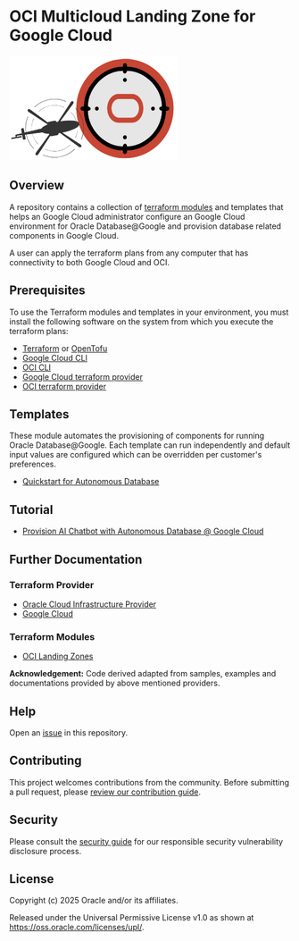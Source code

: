 # OCI Multicloud Landing Zone for Google Cloud

![Landing Zone logo](./images/landing_zone_300.png)

## Overview

A repository contains a collection of [terraform modules](https://developer.hashicorp.com/terraform/language/modules) and templates that helps an Google Cloud administrator configure an Google Cloud environment for Oracle Database@Google and provision database related components in Google Cloud.

A user can apply the terraform plans from any computer that has connectivity to both Google Cloud and OCI.

## Prerequisites

To use the Terraform modules and templates in your environment, you must install the following software on the system from which you execute the terraform plans:

- [Terraform](https://developer.hashicorp.com/terraform/install) or [OpenTofu](https://opentofu.org/docs/intro/)
- [Google Cloud CLI](https://cloud.google.com/sdk/docs/install)
- [OCI CLI](https://docs.oracle.com/en-us/iaas/Content/API/SDKDocs/cliinstall.htm)
- [Google Cloud terraform provider](https://registry.terraform.io/providers/hashicorp/google/latest/docs)
- [OCI terraform provider](https://registry.terraform.io/providers/oracle/oci/latest/docs)

## Templates 
These module automates the provisioning of components for running Oracle Database@Google. Each template can run independently and default input values are configured which can be overridden per customer's preferences.
- [Quickstart for Autonomous Database](./templates/gcp-oci-adbs-quickstart/README.md)

## Tutorial
- [Provision AI Chatbot with Autonomous Database @ Google Cloud](./docs/tutorials/adbs-ai-chatbot/README.md)

## Further Documentation

### Terraform Provider
- [Oracle Cloud Infrastructure Provider](https://registry.terraform.io/providers/oracle/oci/latest/docs)
- [Google Cloud](https://registry.terraform.io/providers/hashicorp/google/latest/docs)

### Terraform Modules
- [OCI Landing Zones](https://github.com/oci-landing-zones/)

**Acknowledgement:** Code derived adapted from samples, examples and documentations provided by above mentioned providers.

## Help

Open an [issue](https://github.com/oracle-quickstart/terraform-oci-multicloud-gcp/issues) in this repository.

## Contributing

This project welcomes contributions from the community. Before submitting a pull request, please [review our contribution guide](./CONTRIBUTING.md).

## Security

Please consult the [security guide](./SECURITY.md) for our responsible security vulnerability disclosure process.

## License

Copyright (c) 2025 Oracle and/or its affiliates.

Released under the Universal Permissive License v1.0 as shown at <https://oss.oracle.com/licenses/upl/>.
